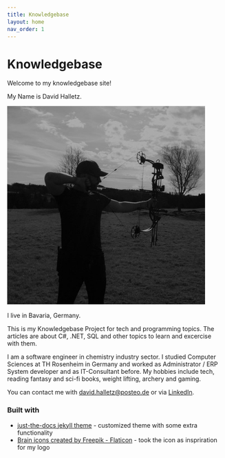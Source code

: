 ```yaml
---
title: Knowledgebase
layout: home
nav_order: 1
---
```


# Knowledgebase

Welcome to my knowledgebase site!

My Name is David Halletz.

![David Halletz](/assets/images/David_Halletz.jpg)

I live in Bavaria, Germany.

This is my Knowledgebase Project for tech and programming topics. The articles are about C#, .NET, SQL and other topics to learn and excercise with them.


I am a software engineer in chemistry industry sector. I studied Computer Sciences at TH Rosenheim in Germany and worked as Administrator / ERP System developer and as IT-Consultant before. 
My hobbies include tech, reading fantasy and sci-fi books, weight lifting, archery and gaming.

You can contact me with [david.halletz@posteo.de](mail-to:david.halletz@posteo.de) or via [LinkedIn](https://www.linkedin.com/in/david-halletz/).

### Built with

* [just-the-docs jekyll theme](https://github.com/just-the-docs/just-the-docs) - customized theme with some extra functionality
* [Brain icons created by Freepik - Flaticon](https://www.flaticon.com/free-icons/brain) - took the icon as inspriration for my logo